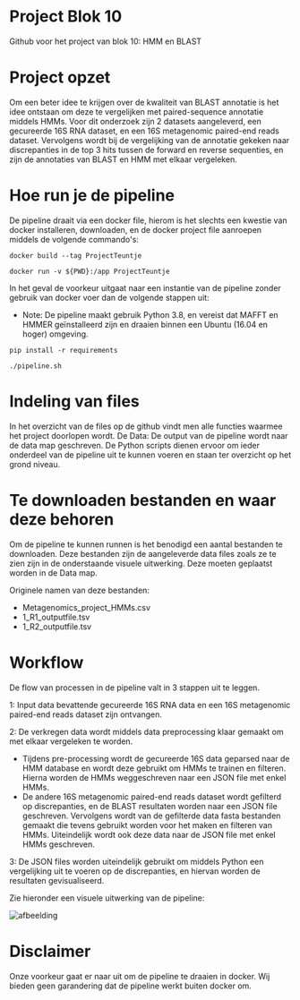 # Project Blok 10 
Github voor het project van blok 10: HMM en BLAST

# Project opzet
Om een beter idee te krijgen over de kwaliteit van BLAST annotatie is het idee ontstaan om deze te vergelijken met paired-sequence annotatie middels HMMs. Voor dit onderzoek zijn 2 datasets aangeleverd, een gecureerde 16S RNA dataset, en een 16S metagenomic paired-end reads dataset. Vervolgens wordt bij de vergelijking van de annotatie gekeken naar discrepanties in de top 3 hits tussen de forward en reverse sequenties, en zijn de annotaties van BLAST en HMM met elkaar vergeleken. 

# Hoe run je de pipeline
De pipeline draait via een docker file, hierom is het slechts een kwestie van docker installeren, downloaden, en de docker project file aanroepen middels de volgende commando's:
```
docker build --tag ProjectTeuntje

docker run -v ${PWD}:/app ProjectTeuntje
```

In het geval de voorkeur uitgaat naar een instantie van de pipeline zonder gebruik van docker voer dan de volgende stappen uit:
- Note: De pipeline maakt gebruik Python 3.8, en vereist dat MAFFT en HMMER geïnstalleerd zijn en draaien binnen een Ubuntu (16.04 en hoger) omgeving. 
```
pip install -r requirements

./pipeline.sh
```

# Indeling van files
In het overzicht van de files op de github vindt men alle functies waarmee het project doorlopen wordt. De 
Data: De output van de pipeline wordt naar de data map geschreven.
De Python scripts dienen ervoor om ieder onderdeel van de pipeline uit te kunnen voeren en staan ter overzicht op het grond niveau.

# Te downloaden bestanden en waar deze behoren
Om de pipeline te kunnen runnen is het benodigd een aantal bestanden te downloaden. Deze bestanden zijn de aangeleverde data files zoals ze te zien zijn in de onderstaande visuele uitwerking. Deze moeten geplaatst worden in de Data map.

Originele namen van deze bestanden:
- Metagenomics_project_HMMs.csv 
- 1_R1_outputfile.tsv
- 1_R2_outputfile.tsv

# Workflow
De flow van processen in de pipeline valt in 3 stappen uit te leggen.

1: Input data bevattende gecureerde 16S RNA data en een 16S metagenomic paired-end reads dataset zijn ontvangen.

2: De verkregen data wordt middels data preprocessing klaar gemaakt om met elkaar vergeleken te worden. 
  - Tijdens pre-processing wordt de gecureerde 16S data geparsed naar de HMM database en wordt deze gebruikt om HMMs te trainen en filteren. Hierna worden de HMMs weggeschreven naar een JSON file met enkel HMMs.
  - De andere 16S metagenomic paired-end reads dataset wordt gefilterd op discrepanties, en de BLAST resultaten worden naar een JSON file geschreven. Vervolgens wordt van de gefilterde data fasta bestanden gemaakt die tevens gebruikt worden voor het maken en filteren van HMMs. Uiteindelijk wordt ook deze data naar de JSON file met enkel HMMs geschreven. 

3: De JSON files worden uiteindelijk gebruikt om middels Python een vergelijking uit te voeren op de discrepanties, en hiervan worden de resultaten gevisualiseerd. 

Zie hieronder een visuele uitwerking van de pipeline:

![afbeelding](https://user-images.githubusercontent.com/43109428/121917120-12f5ee00-cd35-11eb-8dbc-2cf0eecc0a00.png)


# Disclaimer
Onze voorkeur gaat er naar uit om de pipeline te draaien in docker. Wij bieden geen garandering dat de pipeline werkt buiten docker om. 

